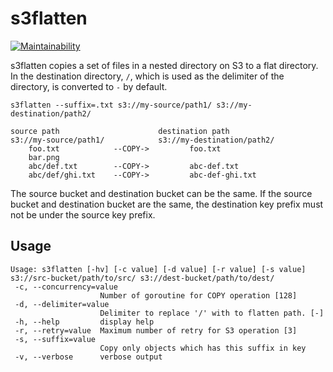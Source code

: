 # s3flatten

[![Maintainability](https://api.codeclimate.com/v1/badges/9d4f7d8030936a8c0ce3/maintainability)](https://codeclimate.com/github/tkawachi/s3flatten/maintainability)

s3flatten copies a set of files in a nested directory on S3 to a flat directory.
In the destination directory, `/`, which is used as the delimiter of the directory,
is converted to `-` by default.

```
s3flatten --suffix=.txt s3://my-source/path1/ s3://my-destination/path2/

source path                      destination path
s3://my-source/path1/            s3://my-destination/path2/
    foo.txt            --COPY->         foo.txt
    bar.png
    abc/def.txt        --COPY->         abc-def.txt
    abc/def/ghi.txt    --COPY->         abc-def-ghi.txt
```

The source bucket and destination bucket can be the same.
If the source bucket and destination bucket are the same, the destination key prefix must
not be under the source key prefix.

## Usage

```
Usage: s3flatten [-hv] [-c value] [-d value] [-r value] [-s value] s3://src-bucket/path/to/src/ s3://dest-bucket/path/to/dest/
 -c, --concurrency=value
                    Number of goroutine for COPY operation [128]
 -d, --delimiter=value
                    Delimiter to replace '/' with to flatten path. [-]
 -h, --help         display help
 -r, --retry=value  Maximum number of retry for S3 operation [3]
 -s, --suffix=value
                    Copy only objects which has this suffix in key
 -v, --verbose      verbose output
```
